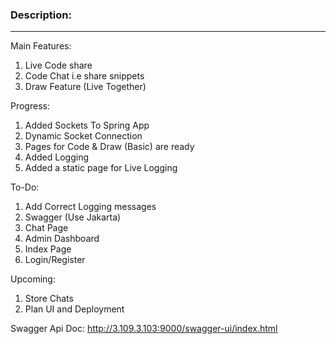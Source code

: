 ### Description:
<hr>

Main Features:
1. Live Code share
2. Code Chat i.e share snippets
3. Draw Feature (Live Together)

Progress:
1. Added Sockets To Spring App
2. Dynamic Socket Connection
3. Pages for Code & Draw (Basic) are ready
4. Added Logging
5. Added a static page for Live Logging

To-Do:
1. Add Correct Logging messages
2. Swagger (Use Jakarta)
3. Chat Page
4. Admin Dashboard
5. Index Page
6. Login/Register

Upcoming:
1. Store Chats
2. Plan UI and Deployment

Swagger Api Doc:
http://3.109.3.103:9000/swagger-ui/index.html

